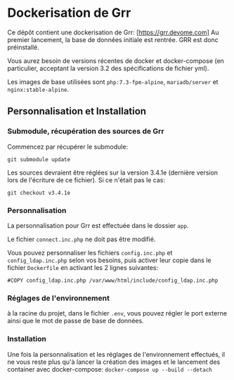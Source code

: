 # Dockerisation de Grr

Ce dépôt contient une dockerisation de Grr: [https://grr.devome.com]
Au premier lancement, la base de données initiale est rentrée. GRR est donc préinstallé.

Vous aurez besoin de versions récentes de docker et docker-compose (en particulier, acceptant la version 3.2 des spécifications de fichier yml).

Les images de base utilisées sont `php:7.3-fpm-alpine`, `mariadb/server` et `nginx:stable-alpine`.

## Personnalisation et Installation

### Submodule, récupération des sources de Grr
Commencez par récupérer le submodule:
```git submodule init
git submodule update
```

Les sources devraient être réglées sur la version 3.4.1e (dernière version lors de l'écriture de ce fichier). Si ce n'était pas le cas:
```cd app/src
git checkout v3.4.1e
```

### Personnalisation

La personnalisation pour Grr est effectuée dans le dossier `app`.

Le fichier `connect.inc.php` ne doit pas être modifié.

Vous pouvez personnaliser les fichiers `config.inc.php` et `config_ldap.inc.php` selon vos besoins, puis activer leur copie dans le fichier `Dockerfile` en activant les 2 lignes suivantes:
```#COPY config.inc.php /var/www/html/include/config.inc.php
#COPY config_ldap.inc.php /var/www/html/include/config_ldap.inc.php
```

### Réglages de l'environnement

à la racine du projet, dans le fichier `.env`, vous pouvez régler le port externe ainsi que le mot de passe de base de données.

### Installation

Une fois la personnalisation et les réglages de l'environnement effectués, il ne vous reste plus qu'à lancer la création des images et le lancement des container avec docker-compose:
`docker-compose up --build --detach`
